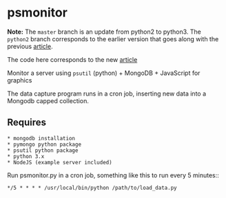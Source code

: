 psmonitor
=========

**Note:**
The `master` branch is an update from python2 to python3. The `python2` branch 
corresponds to the earlier version that goes along with the 
previous [article](https://reachtim.com/articles/psutil-and-mongodb-for-system-monitoring.html).

The code here corresponds to the new [article](https://reachtim.com/articles/diy-system-monitoring-part-1.html)

Monitor a server using `psutil` (python) + MongoDB + JavaScript for graphics

The data capture program runs in a cron job, inserting new data into a Mongodb
capped collection.

Requires
---------

    * mongodb installation
    * pymongo python package
    * psutil python package
    * python 3.x
    * NodeJS (example server included)

Run psmonitor.py in a cron job, something like this to run every 5 minutes::

    */5 * * * * /usr/local/bin/python /path/to/load_data.py

